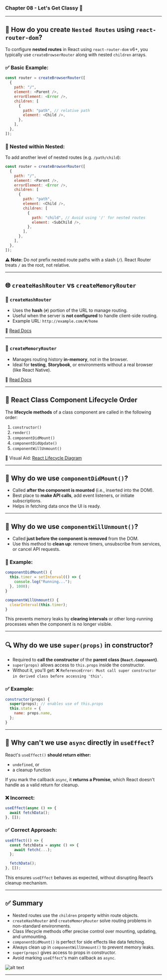 ### Chapter 08 - Let's Get Classy 🚀

---

## 🔄 How do you create `Nested Routes` using `react-router-dom`?

To configure **nested routes** in React using `react-router-dom` v6+, you typically use `createBrowserRouter` along with nested `children` arrays.

### ✅ Basic Example:

```js
const router = createBrowserRouter([
  {
    path: "/",
    element: <Parent />,
    errorElement: <Error />,
    children: [
      {
        path: "path", // relative path
        element: <Child />,
      },
    ],
  },
]);
```

### 🔁 Nested within Nested:

To add another level of nested routes (e.g. `/path/child`):

```js
const router = createBrowserRouter([
  {
    path: "/",
    element: <Parent />,
    errorElement: <Error />,
    children: [
      {
        path: "path",
        element: <Child />,
        children: [
          {
            path: "child", // Avoid using '/' for nested routes
            element: <SubChild />,
          },
        ],
      },
    ],
  },
]);
```

⚠️ **Note:** Do _not_ prefix nested route paths with a slash (`/`). React Router treats `/` as the root, not relative.

---

## 🌐 `createHashRouter` vs `createMemoryRouter`

### 🔹 `createHashRouter`

- Uses the **hash** (`#`) portion of the URL to manage routing.
- Useful when the server is **not configured** to handle client-side routing.
- Example URL: `http://example.com/#/home`

📘 [Read Docs](https://reactrouter.com/en/main/routers/create-hash-router)

---

### 🔸 `createMemoryRouter`

- Manages routing history **in-memory**, not in the browser.
- Ideal for **testing**, **Storybook**, or environments without a real browser (like React Native).

📘 [Read Docs](https://reactrouter.com/en/main/routers/create-memory-router)

---

## 🔁 React Class Component Lifecycle Order

The **lifecycle methods** of a class component are called in the following order:

1. `constructor()`
2. `render()`
3. `componentDidMount()`
4. `componentDidUpdate()`
5. `componentWillUnmount()`

🎨 Visual Aid: [React Lifecycle Diagram](https://projects.wojtekmaj.pl/react-lifecycle-methods-diagram/)

---

## 🧱 Why do we use `componentDidMount()`?

- Called **after the component is mounted** (i.e., inserted into the DOM).
- Best place to **make API calls**, add event listeners, or initiate subscriptions.
- Helps in fetching data once the UI is ready.

---

## 🧹 Why do we use `componentWillUnmount()`?

- Called **just before the component is removed** from the DOM.
- Use this method to **clean up**: remove timers, unsubscribe from services, or cancel API requests.

### 🔧 Example:

```js
componentDidMount() {
  this.timer = setInterval(() => {
    console.log("Running...");
  }, 1000);
}

componentWillUnmount() {
  clearInterval(this.timer);
}
```

This prevents memory leaks by **clearing intervals** or other long-running processes when the component is no longer visible.

---

## 🔍 Why do we use `super(props)` in constructor?

- Required to **call the constructor** of the **parent class (`React.Component`)**.
- `super(props)` allows access to `this.props` inside the constructor.
- Without it, you'll get:
  ❌ `ReferenceError: Must call super constructor in derived class before accessing 'this'`.

### ✅ Example:

```js
constructor(props) {
  super(props); // enables use of this.props
  this.state = {
    name: props.name,
  };
}
```

---

## 🤯 Why can't we use `async` directly in `useEffect`?

React's `useEffect()` **should return either:**

- `undefined`, or
- a cleanup function

If you mark the callback `async`, it **returns a Promise**, which React doesn't handle as a valid return for cleanup.

### ❌ Incorrect:

```js
useEffect(async () => {
  await fetchData();
}, []);
```

### ✅ Correct Approach:

```js
useEffect(() => {
  const fetchData = async () => {
    await fetch(...);
  };

  fetchData();
}, []);
```

This ensures `useEffect` behaves as expected, without disrupting React’s cleanup mechanism.

---

## ✅ Summary

- Nested routes use the `children` property within route objects.
- `createHashRouter` and `createMemoryRouter` solve routing problems in non-standard environments.
- Class lifecycle methods offer precise control over mounting, updating, and unmounting.
- `componentDidMount()` is perfect for side effects like data fetching.
- Always clean up in `componentWillUnmount()` to prevent memory leaks.
- `super(props)` gives access to props in constructor.
- Avoid marking `useEffect`'s main callback as `async`.

![alt text](https://projects.wojtekmaj.pl/react-lifecycle-methods-diagram/)

---
